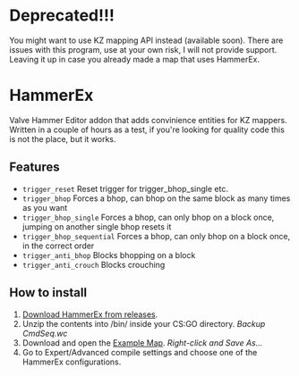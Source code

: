 # Deprecated!!!
You might want to use KZ mapping API instead (available soon).
There are issues with this program, use at your own risk, I will not provide support.
Leaving it up in case you already made a map that uses HammerEx.

# HammerEx
Valve Hammer Editor addon that adds convinience entities for KZ mappers.
Written in a couple of hours as a test, if you're looking for quality code this is not the place, but it works.

## Features
- `trigger_reset`  Reset trigger for trigger_bhop_single etc.
- `trigger_bhop`  Forces a bhop, can bhop on the same block as many times as you want
- `trigger_bhop_single`  Forces a bhop, can only bhop on a block once, jumping on another single bhop resets it
- `trigger_bhop_sequential`  Forces a bhop, can only bhop on a block once, in the correct order
- `trigger_anti_bhop`  Blocks bhopping on a block
- `trigger_anti_crouch`  Blocks crouching

## How to install
1. [Download HammerEx from releases](https://github.com/Szwagi/HammerEx/releases).
2. Unzip the contents into /bin/ inside your CS:GO directory. *Backup CmdSeq.wc*
3. Download and open the [Example Map](https://raw.githubusercontent.com/Szwagi/HammerEx/main/kz_hammerex_example.vmf). *Right-click and Save As...*
4. Go to Expert/Advanced compile settings and choose one of the HammerEx configurations.
